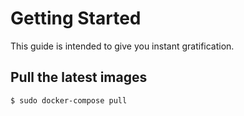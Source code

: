# Getting Started

This guide is intended to give you instant gratification.

## Pull the latest images

```
$ sudo docker-compose pull
```

